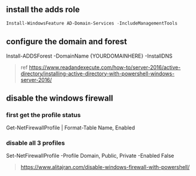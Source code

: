 ## install the adds role
```Powershell
Install-WindowsFeature AD-Domain-Services -IncludeManagementTools
```
## configure the domain and forest
Install-ADDSForest -DomainName {YOURDOMAINHERE} -InstallDNS

> ref https://www.readandexecute.com/how-to/server-2016/active-directory/installing-active-directory-with-powershell-windows-server-2016/

## disable the windows firewall 
### first get the profile status
Get-NetFirewallProfile | Format-Table Name, Enabled

### disable all 3 profiles
Set-NetFirewallProfile -Profile Domain, Public, Private -Enabled False

> https://www.alitajran.com/disable-windows-firewall-with-powershell/
